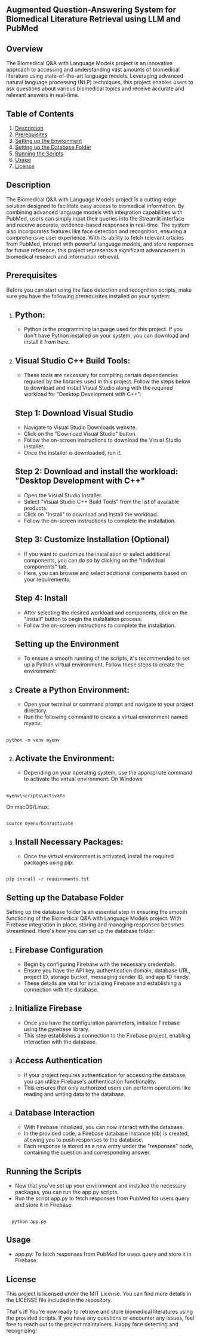 ## Augmented Question-Answering System for Biomedical Literature Retrieval using LLM and PubMed

## Overview
The Biomedical Q&A with Language Models project is an innovative approach to accessing and understanding vast amounts of biomedical literature using state-of-the-art language models. Leveraging advanced natural language processing (NLP) techniques, this project enables users to ask questions about various biomedical topics and receive accurate and relevant answers in real-time.

## Table of Contents
1. [Description](#Description)
2. [Prerequisites](#Prerequisites)
3. [Setting up the Environment](#SettinguptheEnvironment)
4. [Setting up the Database Folder](#SettinguptheDatabaseFolder)
5. [Running the Scripts](#RunningtheScripts)
6. [Usage](#Usage)
7. [License](#License)

## Description
The Biomedical Q&A with Language Models project is a cutting-edge solution designed to facilitate easy access to biomedical information. By combining advanced language models with integration capabilities with PubMed, users can simply input their queries into the Streamlit interface and receive accurate, evidence-based responses in real-time. The system also incorporates features like face detection and recognition, ensuring a comprehensive user experience. With its ability to fetch relevant articles from PubMed, interact with powerful language models, and store responses for future reference, this project represents a significant advancement in biomedical research and information retrieval.

## Prerequisites
Before you can start using the face detection and recognition scripts, make sure you have the following prerequisites installed on your system:

1. ## Python:
    * Python is the programming language used for this project. If you don't have Python installed on your system, you can download and install it from here.

2. ## Visual Studio C++ Build Tools:
   * These tools are necessary for compiling certain dependencies required by the libraries used in this project. Follow the steps below to download and install
     Visual Studio along with the required workload for "Desktop Development with C++":

   ## Step 1: Download Visual Studio
      * Navigate to Visual Studio Downloads website.
      * Click on the "Download Visual Studio" button.
      * Follow the on-screen instructions to download the Visual Studio installer.
      * Once the installer is downloaded, run it.
        
   ## Step 2: Download and install the workload: "Desktop Development with C++"
      * Open the Visual Studio Installer.
      * Select "Visual Studio C++ Build Tools" from the list of available products.
      * Click on "Install" to download and install the workload.
      * Follow the on-screen instructions to complete the installation.
      
   ## Step 3: Customize Installation (Optional)
      * If you want to customize the installation or select additional components, you can do so by clicking on the "Individual components" tab.
      * Here, you can browse and select additional components based on your requirements.
      
   ## Step 4: Install
      * After selecting the desired workload and components, click on the "Install" button to begin the installation process.
      * Follow the on-screen instructions to complete the installation.

   ## Setting up the Environment
    * To ensure a smooth running of the scripts, it's recommended to set up a Python virtual environment. Follow these steps to create the environment:

1. ## Create a Python Environment:
      * Open your terminal or command prompt and navigate to your project directory.
      * Run the following command to create a virtual environment named myenv:
##
    python -m venv myenv
    
2. ## Activate the Environment:
      * Depending on your operating system, use the appropriate command to activate the virtual environment:
  On Windows:
  ##
    myenv\Scripts\activate
  On macOS/Linux:
  ##
    source myenv/bin/activate
    
3. ## Install Necessary Packages:
      * Once the virtual environment is activated, install the required packages using pip:
  ##
    pip install -r requirements.txt

## Setting up the Database Folder
Setting up the database folder is an essential step in ensuring the smooth functioning of the Biomedical Q&A with Language Models project. With Firebase integration in place, storing and managing responses becomes streamlined. Here's how you can set up the database folder:

1. ## Firebase Configuration 
   * Begin by configuring Firebase with the necessary credentials. 
   * Ensure you have the API key, authentication domain, database URL, project ID, storage bucket, messaging sender ID, and app ID handy. 
   * These details are vital for initializing Firebase and establishing a connection with the database.

2. ## Initialize Firebase 
   * Once you have the configuration parameters, initialize Firebase using the pyrebase library. 
   * This step establishes a connection to the Firebase project, enabling interaction with the database.

3. ## Access Authentication 
   * If your project requires authentication for accessing the database, you can utilize Firebase's authentication functionality. 
   * This ensures that only authorized users can perform operations like reading and writing data to the database.

4. ## Database Interaction 
   * With Firebase initialized, you can now interact with the database.
   * In the provided code, a Firebase database instance (db) is created, allowing you to push responses to the database.
   * Each response is stored as a new entry under the "responses" node, containing the question and corresponding answer.
     
## Running the Scripts
* Now that you've set up your environment and installed the necessary packages, you can run the app.py scripts.
* Run the script app.py to fetch responses from PubMed for users query and store it in Firebase.
##
      python app.py

## Usage
* app.py: To fetch responses from PubMed for users query and store it in Firebase.

## License
This project is licensed under the MIT License. You can find more details in the LICENSE file included in the repository.

That's it! You're now ready to retrieve and store biomedical literatures using the provided scripts. If you have any questions or encounter any issues, feel free to reach out to the project maintainers. 
Happy face detecting and recognizing!
